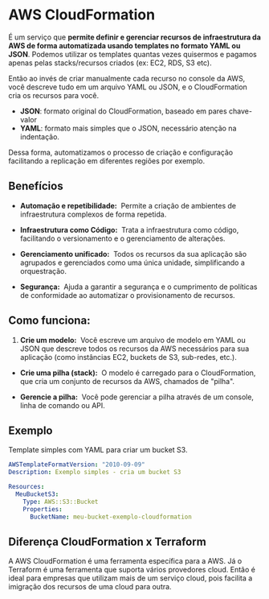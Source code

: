 # AWS CloudFormation
É um serviço que **permite definir e gerenciar recursos de infraestrutura da AWS de forma automatizada usando templates no formato YAML ou JSON**.
Podemos utilizar os templates quantas vezes quisermos e pagamos apenas pelas stacks/recursos criados (ex: EC2, RDS, S3 etc).

Então ao invés de criar manualmente cada recurso no console da AWS, você descreve tudo em um arquivo YAML ou JSON, e o CloudFormation cria os recursos para você.
- **JSON**: formato original do CloudFormation, baseado em pares chave-valor
- **YAML**: formato mais simples que o JSON, necessário atenção na indentação.

Dessa forma, automatizamos o processo de criação e configuração facilitando a replicação em diferentes regiões por exemplo.
## Benefícios
- **Automação e repetibilidade:** 
    Permite a criação de ambientes de infraestrutura complexos de forma repetida. 
    
- **Infraestrutura como Código:** 
    Trata a infraestrutura como código, facilitando o versionamento e o gerenciamento de alterações. 
    
- **Gerenciamento unificado:** 
    Todos os recursos da sua aplicação são agrupados e gerenciados como uma única unidade, simplificando a orquestração. 
    
- **Segurança:** 
    Ajuda a garantir a segurança e o cumprimento de políticas de conformidade ao automatizar o provisionamento de recursos.
## Como funciona:
1. **Crie um modelo:** 
    Você escreve um arquivo de modelo em YAML ou JSON que descreve todos os recursos da AWS necessários para sua aplicação (como instâncias EC2, buckets de S3, sub-redes, etc.). 
    
- **Crie uma pilha (stack):** 
    O modelo é carregado para o CloudFormation, que cria um conjunto de recursos da AWS, chamados de "pilha". 
    
- **Gerencie a pilha:** 
    Você pode gerenciar a pilha através de um console, linha de comando ou API.
    
## Exemplo
Template simples com YAML para criar um bucket S3.
```YAML
AWSTemplateFormatVersion: "2010-09-09"
Description: Exemplo simples - cria um bucket S3

Resources:
  MeuBucketS3:
    Type: AWS::S3::Bucket
    Properties:
      BucketName: meu-bucket-exemplo-cloudformation
```
## Diferença CloudFormation x Terraform
A AWS CloudFormation é uma ferramenta específica para a AWS.
Já o Terraform é uma ferramenta que suporta vários provedores cloud.
	Então é ideal para empresas que utilizam mais de um serviço cloud, pois facilita a imigração dos recursos de uma cloud para outra.